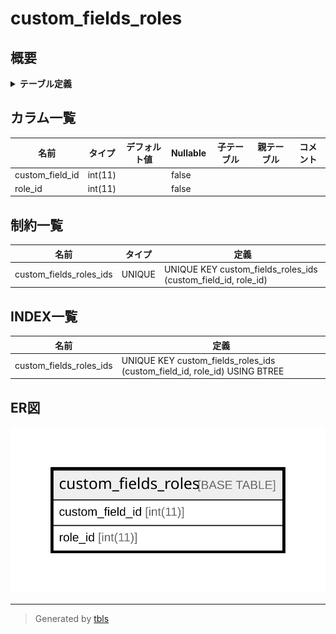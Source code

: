 # custom_fields_roles

## 概要

<details>
<summary><strong>テーブル定義</strong></summary>

```sql
CREATE TABLE `custom_fields_roles` (
  `custom_field_id` int(11) NOT NULL,
  `role_id` int(11) NOT NULL,
  UNIQUE KEY `custom_fields_roles_ids` (`custom_field_id`,`role_id`)
) ENGINE=InnoDB DEFAULT CHARSET=utf8
```

</details>

## カラム一覧

| 名前              | タイプ     | デフォルト値       | Nullable | 子テーブル      | 親テーブル      | コメント     |
| --------------- | ------- | ------------ | -------- | ---------- | ---------- | -------- |
| custom_field_id | int(11) |              | false    |            |            |          |
| role_id         | int(11) |              | false    |            |            |          |

## 制約一覧

| 名前                      | タイプ    | 定義                                                            |
| ----------------------- | ------ | ------------------------------------------------------------- |
| custom_fields_roles_ids | UNIQUE | UNIQUE KEY custom_fields_roles_ids (custom_field_id, role_id) |

## INDEX一覧

| 名前                      | 定義                                                                        |
| ----------------------- | ------------------------------------------------------------------------- |
| custom_fields_roles_ids | UNIQUE KEY custom_fields_roles_ids (custom_field_id, role_id) USING BTREE |

## ER図

![er](custom_fields_roles.svg)

---

> Generated by [tbls](https://github.com/k1LoW/tbls)

